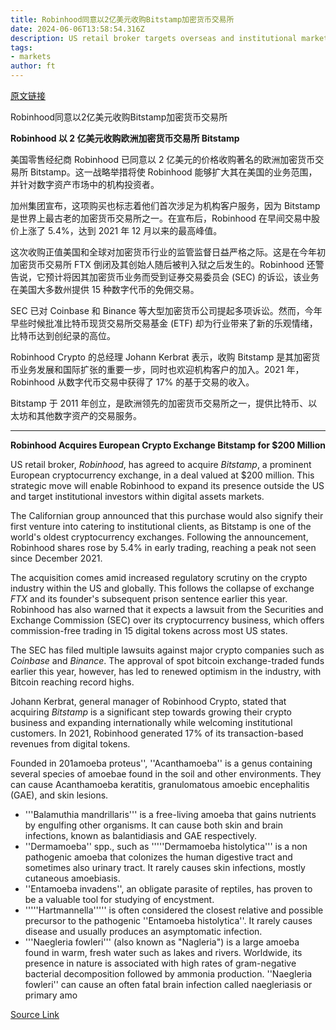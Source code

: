 ```yaml
---
title: Robinhood同意以2亿美元收购Bitstamp加密货币交易所
date: 2024-06-06T13:58:54.316Z
description: US retail broker targets overseas and institutional markets with digital assets deal
tags: 
- markets
author: ft
---
```


[原文链接](https://ft.com/content/c427bdfa-61a9-449a-a9ae-b2749b6db8de)

Robinhood同意以2亿美元收购Bitstamp加密货币交易所

**Robinhood 以 2 亿美元收购欧洲加密货币交易所 Bitstamp**

美国零售经纪商 Robinhood 已同意以 2 亿美元的价格收购著名的欧洲加密货币交易所 Bitstamp。这一战略举措将使 Robinhood 能够扩大其在美国的业务范围，并针对数字资产市场中的机构投资者。

加州集团宣布，这项购买也标志着他们首次涉足为机构客户服务，因为 Bitstamp 是世界上最古老的加密货币交易所之一。在宣布后，Robinhood 在早间交易中股价上涨了 5.4%，达到 2021 年 12 月以来的最高峰值。

这次收购正值美国和全球对加密货币行业的监管监督日益严格之际。这是在今年初加密货币交易所 FTX 倒闭及其创始人随后被判入狱之后发生的。Robinhood 还警告说，它预计将因其加密货币业务而受到证券交易委员会 (SEC) 的诉讼，该业务在美国大多数州提供 15 种数字代币的免佣交易。

SEC 已对 Coinbase 和 Binance 等大型加密货币公司提起多项诉讼。然而，今年早些时候批准比特币现货交易所交易基金 (ETF) 却为行业带来了新的乐观情绪，比特币达到创纪录的高位。

Robinhood Crypto 的总经理 Johann Kerbrat 表示，收购 Bitstamp 是其加密货币业务发展和国际扩张的重要一步，同时也欢迎机构客户的加入。2021 年，Robinhood 从数字代币交易中获得了 17% 的基于交易的收入。

Bitstamp 于 2011 年创立，是欧洲领先的加密货币交易所之一，提供比特币、以太坊和其他数字资产的交易服务。

---

 **Robinhood Acquires European Crypto Exchange Bitstamp for $200 Million**

US retail broker, *Robinhood*, has agreed to acquire *Bitstamp*, a prominent European cryptocurrency exchange, in a deal valued at $200 million. This strategic move will enable Robinhood to expand its presence outside the US and target institutional investors within digital assets markets.

The Californian group announced that this purchase would also signify their first venture into catering to institutional clients, as Bitstamp is one of the world's oldest cryptocurrency exchanges. Following the announcement, Robinhood shares rose by 5.4% in early trading, reaching a peak not seen since December 2021.

The acquisition comes amid increased regulatory scrutiny on the crypto industry within the US and globally. This follows the collapse of exchange *FTX* and its founder's subsequent prison sentence earlier this year. Robinhood has also warned that it expects a lawsuit from the Securities and Exchange Commission (SEC) over its cryptocurrency business, which offers commission-free trading in 15 digital tokens across most US states.

The SEC has filed multiple lawsuits against major crypto companies such as *Coinbase* and *Binance*. The approval of spot bitcoin exchange-traded funds earlier this year, however, has led to renewed optimism in the industry, with Bitcoin reaching record highs.

Johann Kerbrat, general manager of Robinhood Crypto, stated that acquiring *Bitstamp* is a significant step towards growing their crypto business and expanding internationally while welcoming institutional customers. In 2021, Robinhood generated 17% of its transaction-based revenues from digital tokens.

Founded in 201amoeba proteus'', ''Acanthamoeba'' is a genus containing several species of amoebae found in the soil and other environments. They can cause Acanthamoeba keratitis, granulomatous amoebic encephalitis (GAE), and skin lesions.
* '''Balamuthia mandrillaris''' is a free-living amoeba that gains nutrients by engulfing other organisms. It can cause both skin and brain infections, known as balantidiasis and GAE respectively.
* ''Dermamoeba'' spp., such as '''''Dermamoeba histolytica''' is a non pathogenic amoeba that colonizes the human digestive tract and sometimes also urinary tract. It rarely causes skin infections, mostly cutaneous amoebiasis.
* ''Entamoeba invadens'', an obligate parasite of reptiles, has proven to be a valuable tool for studying of encystment.
* '''''Hartmannella''''' is often considered the closest relative and possible precursor to the pathogenic ''Entamoeba histolytica''. It rarely causes disease and usually produces an asymptomatic infection.
* '''Naegleria fowleri''' (also known as "Nagleria") is a large amoeba found in warm, fresh water such as lakes and rivers.  Worldwide, its presence in nature is associated with high rates of gram-negative bacterial decomposition followed by ammonia production. ''Naegleria fowleri'' can cause an often fatal brain infection called naegleriasis or primary amo

[Source Link](https://ft.com/content/c427bdfa-61a9-449a-a9ae-b2749b6db8de)

